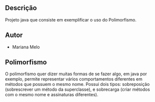 ## Descrição
Projeto java que consiste em exemplificar o uso do Polimorfismo.

## Autor

 - Mariana Melo
 
 ## Polimorfismo
 O polimorfismo quer dizer muitas formas de se fazer algo, em java por exemplo, permite representar vários comportamentos diferentes em métodos que possuem o mesmo nome.
 Possui dois tipos: sobreposição (sobrescrever um método da superclasse), e sobrecarga (criar métodos com o mesmo nome e assinaturas diferentes).